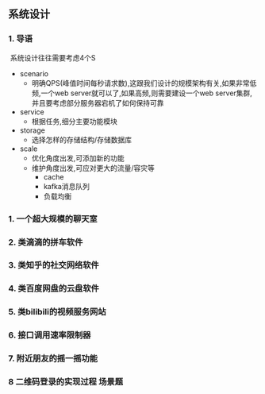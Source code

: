 
## 系统设计

### 1. 导语

​	系统设计往往需要考虑4个S

- scenario
  - 明确QPS(峰值时间每秒请求数),这跟我们设计的规模架构有关,如果非常低频,一个web server就可以了,如果高频,则需要建设一个web server集群,并且要考虑部分服务器宕机了如何保持可靠
- service
  - 根据任务,细分主要功能模块
- storage
  - 选择怎样的存储结构/存储数据库
- scale
  - 优化角度出发,可添加新的功能
  - 维护角度出发,可应对更大的流量/容灾等
    - cache
    - kafka消息队列
    - 负载均衡

### 1. 一个超大规模的聊天室

### 2. 类滴滴的拼车软件

### 3. 类知乎的社交网络软件

### 4. 类百度网盘的云盘软件

### 5. 类bilibili的视频服务网站

### 6. 接口调用速率限制器

### 7. 附近朋友的摇一摇功能

### 8 二维码登录的实现过程 场景题